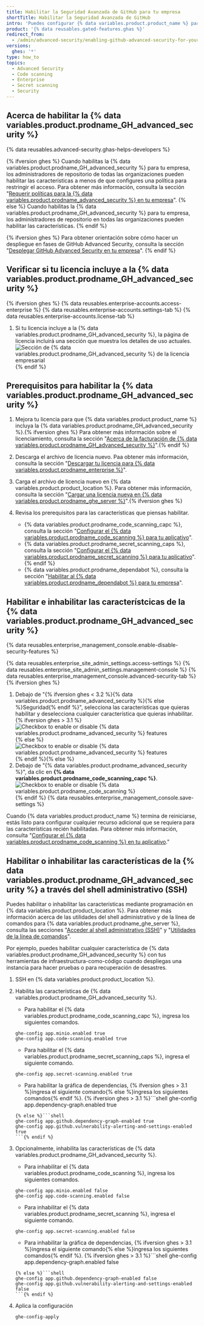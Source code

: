 ```yaml
---
title: Habilitar la Seguridad Avanzada de GitHub para tu empresa
shortTitle: Habilitar la Seguridad Avanzada de GitHub
intro: 'Puedes configurar {% data variables.product.product_name %} para que incluya la {% data variables.product.prodname_GH_advanced_security %}. Esto proporciona características adicionales que ayudan a los usuarios a encontrar y solucionar problemas de seguridad en su código.'
product: '{% data reusables.gated-features.ghas %}'
redirect_from:
  - /admin/advanced-security/enabling-github-advanced-security-for-your-enterprise
versions:
  ghes: '*'
type: how_to
topics:
  - Advanced Security
  - Code scanning
  - Enterprise
  - Secret scanning
  - Security
---
```


## Acerca de habilitar la {% data variables.product.prodname_GH_advanced_security %}

{% data reusables.advanced-security.ghas-helps-developers %}

{% ifversion ghes %}
Cuando habilitas la {% data variables.product.prodname_GH_advanced_security %} para tu empresa, los administradores de repositorio de todas las organizaciones pueden habilitar las características a menos de que configures una política para restringir el acceso. Para obtener más información, consulta la sección "[Requerir políticas para la {% data variables.product.prodname_advanced_security %} en tu empresa](/admin/policies/enforcing-policies-for-advanced-security-in-your-enterprise)".
{% else %}
Cuando habilitas la {% data variables.product.prodname_GH_advanced_security %} para tu empresa, los administradores de repositorio en todas las organizaciones pueden habilitar las características.
{% endif %}

{% ifversion ghes %}
Para obtener orientación sobre cómo hacer un despliegue en fases de GitHub Advanced Security, consulta la sección "[Desplegar GitHub Advanced Security en tu empresa](/admin/advanced-security/deploying-github-advanced-security-in-your-enterprise)".
{% endif %}

## Verificar si tu licencia incluye a la {% data variables.product.prodname_GH_advanced_security %}

{% ifversion ghes %}
{% data reusables.enterprise-accounts.access-enterprise %}
{% data reusables.enterprise-accounts.settings-tab %}
{% data reusables.enterprise-accounts.license-tab %}
1. Si tu licencia incluye a la {% data variables.product.prodname_GH_advanced_security %}, la página de licencia incluirá una sección que muestra los detalles de uso actuales. ![Sección de {% data variables.product.prodname_GH_advanced_security %} de la licencia empresarial](/assets/images/help/billing/ghas-orgs-list-enterprise-ghes.png)
{% endif %}

## Prerequisitos para habilitar la {% data variables.product.prodname_GH_advanced_security %}

1. Mejora tu licencia para que {% data variables.product.product_name %} incluya la {% data variables.product.prodname_GH_advanced_security %}.{% ifversion ghes %} Para obtener más información sobre el licenciamiento, consulta la sección "[Acerca de la facturación de {% data variables.product.prodname_GH_advanced_security %}](/billing/managing-billing-for-github-advanced-security/about-billing-for-github-advanced-security)".{% endif %}
2. Descarga el archivo de licencia nuevo. Paa obtener más información, consulta la sección "[Descargar tu licencia para {% data variables.product.prodname_enterprise %}](/billing/managing-your-license-for-github-enterprise/downloading-your-license-for-github-enterprise)".
3. Carga el archivo de licencia nuevo en {% data variables.product.product_location %}. Para obtener más información, consulta la sección "[Cargar una licencia nueva en {% data variables.product.prodname_ghe_server %}](/billing/managing-your-license-for-github-enterprise/uploading-a-new-license-to-github-enterprise-server)".{% ifversion ghes %}
4. Revisa los prerequisitos para las características que piensas habilitar.

    - {% data variables.product.prodname_code_scanning_capc %}, consulta la sección "[Configurar el {% data variables.product.prodname_code_scanning %} para tu aplicativo](/admin/advanced-security/configuring-code-scanning-for-your-appliance#prerequisites-for-code-scanning)".
    - {% data variables.product.prodname_secret_scanning_caps %}, consulta la sección "[Configurar el {% data variables.product.prodname_secret_scanning %} para tu aplicativo](/admin/advanced-security/configuring-secret-scanning-for-your-appliance#prerequisites-for-secret-scanning)".{% endif %}
    - {% data variables.product.prodname_dependabot %}, consulta la sección "[Habilitar al {% data variables.product.prodname_dependabot %} para tu empresa](/admin/configuration/configuring-github-connect/enabling-dependabot-for-your-enterprise)".

## Habilitar e inhabilitar las característcicas de la {% data variables.product.prodname_GH_advanced_security %}

{% data reusables.enterprise_management_console.enable-disable-security-features %}

{% data reusables.enterprise_site_admin_settings.access-settings %}
{% data reusables.enterprise_site_admin_settings.management-console %}
{% data reusables.enterprise_management_console.advanced-security-tab %}{% ifversion ghes %}
1. Debajo de "{% ifversion ghes < 3.2 %}{% data variables.product.prodname_advanced_security %}{% else %}Seguridad{% endif %}", selecciona las características que quieras habilitar y deselecciona cualquier característica que quieras inhabilitar.
{% ifversion ghes > 3.1 %}![Checkbox to enable or disable {% data variables.product.prodname_advanced_security %} features](/assets/images/enterprise/3.2/management-console/enable-security-checkboxes.png){% else %}![Checkbox to enable or disable {% data variables.product.prodname_advanced_security %} features](/assets/images/enterprise/management-console/enable-advanced-security-checkboxes.png){% endif %}{% else %}
1. Debajo de "{% data variables.product.prodname_advanced_security %}", da clic en **{% data variables.product.prodname_code_scanning_capc %}**. ![Checkbox to enable or disable {% data variables.product.prodname_code_scanning %}](/assets/images/enterprise/management-console/enable-code-scanning-checkbox.png){% endif %}
{% data reusables.enterprise_management_console.save-settings %}

Cuando {% data variables.product.product_name %} termina de reiniciarse, estás listo para configurar cualquier recurso adicional que se requiera para las características recién habilitadas. Para obtener más información, consulta "[Configurar el {% data variables.product.prodname_code_scanning %} en tu aplicativo](/admin/advanced-security/configuring-code-scanning-for-your-appliance)."

## Habilitar o inhabilitar las características de la {% data variables.product.prodname_GH_advanced_security %} a través del shell administrativo (SSH)

Puedes habilitar o inhabilitar las características mediante programación en {% data variables.product.product_location %}. Para obtener más información acerca de las utilidades del shell administrativo y de la línea de comandos para {% data variables.product.prodname_ghe_server %}, consulta las secciones "[Acceder al shell administrativo (SSH)](/admin/configuration/accessing-the-administrative-shell-ssh)" y "[Utilidades de la línea de comandos](/admin/configuration/command-line-utilities#ghe-config)".

Por ejemplo, puedes habilitar cualquier característica de {% data variables.product.prodname_GH_advanced_security %} con tus herramientas de infraestructura-como-código cuando despliegas una instancia para hacer pruebas o para recuperación de desastres.

1. SSH en {% data variables.product.product_location %}.
1. Habilita las características de {% data variables.product.prodname_GH_advanced_security %}.

    - Para habilitar el {% data variables.product.prodname_code_scanning_capc %}, ingresa los siguientes comandos.
    ```shell
    ghe-config app.minio.enabled true
    ghe-config app.code-scanning.enabled true
    ```
    - Para habilitar el {% data variables.product.prodname_secret_scanning_caps %}, ingresa el siguiente comando.
    ```shell
    ghe-config app.secret-scanning.enabled true
    ```
    - Para habilitar la gráfica de dependencias, {% ifversion ghes > 3.1 %}ingresa el siguiente comando{% else %}ingresa los siguientes comandos{% endif %}.
    {% ifversion ghes > 3.1 %}```shell
    ghe-config app.dependency-graph.enabled true
    ```
    {% else %}```shell
    ghe-config app.github.dependency-graph-enabled true
    ghe-config app.github.vulnerability-alerting-and-settings-enabled true
    ```{% endif %}
2. Opcionalmente, inhabilita las características de {% data variables.product.prodname_GH_advanced_security %}.

    - Para inhabilitar el {% data variables.product.prodname_code_scanning %}, ingresa los siguientes comandos.
    ```shell
    ghe-config app.minio.enabled false
    ghe-config app.code-scanning.enabled false
    ```
    - Para inhabilitar el {% data variables.product.prodname_secret_scanning %}, ingresa el siguiente comando.
    ```shell
    ghe-config app.secret-scanning.enabled false
    ```
    - Para inhabilitar la gráfica de dependencias, {% ifversion ghes > 3.1 %}ingresa el siguiente comando{% else %}ingresa los siguientes comandos{% endif %}.
    {% ifversion ghes > 3.1 %}```shell
    ghe-config app.dependency-graph.enabled false
    ```
    {% else %}```shell
    ghe-config app.github.dependency-graph-enabled false
    ghe-config app.github.vulnerability-alerting-and-settings-enabled false
    ```{% endif %}
3. Aplica la configuración
    ```shell
    ghe-config-apply
    ```
